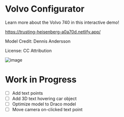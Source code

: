 # Volvo Configurator

Learn more about the Volvo 740 in this interactive demo!

https://trusting-heisenberg-a0a70d.netlify.app/

Model Credit: Dennis Andersson 

License: CC Attribution

![image](https://user-images.githubusercontent.com/27746994/111100663-78073100-8505-11eb-8bfd-13a7c40903ab.png)

# Work in Progress
- [ ] Add text points
- [ ] Add 3D text hovering car object
- [ ] Optimize model to Draco model
- [ ] Move camera on-clicked text point
